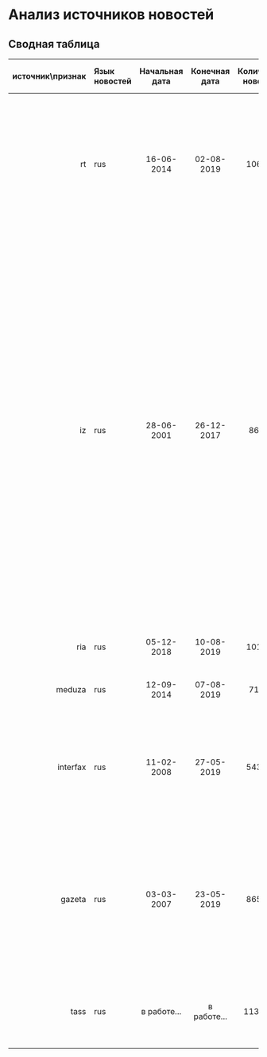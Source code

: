 # Анализ источников новостей

## Сводная таблица

источник\признак| Язык новостей | Начальная дата | Конечная дата | Количество новостей| Количество пустых новостей | Количество дублей | Количество рубрик | Рубрики в разрезе новостей
 --------:|:-------- |:--------:|:--------:|:--------:|:--------:|:--------:|:-------- |:--------
rt | rus | 16-06-2014 | 02-08-2019 | 106644 | 12 | 282 | 10 | Россия > 32864, Спорт > 26678, Мир > 26369, Бывший СССР > 10074, Без политики > 4437, Экономика > 4316, Наука > 1493, Пресс-релизы > 92, Новости партнёров > 14, Мероприятия RT > 13
iz | rus | 28-06-2001 | 26-12-2017 | 86600 | 1 | 1289 | 33 | Мир > 23482, Общество > 22868, Политика > 9217, Экономика > 7764, Страна > 7657, Спорт > 5733, Культура > 4952, Армия > 1150, Наука  > 1126, Интернет > 899, Туризм > 76, Здоровье > 47, Авто > 44, Инновации > 42, Транспорт > 38, Россия - регионы > 38, День в истории > 27, Недвижимость > 26, Образование > 26, Новости компаний > 19, Финансы > 18, Среда для жизни > 14, Китай > 12, Art Briz > 9, Вкусно! > 7, Стиль > 4, Потребительский рынок > 3, Пресс-релизы > 3, Профсоюзы > 3, Финансовая грамотность > 2, Спецпроекты > 2, День Победы > 2, Происшествия > 1
ria | rus | 05-12-2018 | 10-08-2019 | 101543 | 2 | 36 | 1120 | Очень большое количество рубрик, нужно разбираться
meduza | rus | 12-09-2014 | 07-08-2019 | 71806 | 1372 | 1382 | 1 | В данном датасете рубрики к новостям не указаны
interfax | rus | 11-02-2008 | 27-05-2019 | 543961 | 0 | 241 | 8 | В России > 285983, В мире > 102923, Интервью > 583, Культура > 12759, Москва > 18415, Пресс-центр > 29, Спорт > 42989, Экономика > 80039
gazeta | rus | 03-03-2007 | 23-05-2019 | 865847 | 0 | 135 | 12 | Авто > 46469, Армия > 25520, Бизнес > 105365, Культура > 42289, Мнения > 890, Наука > 17257, Новости > 13246, Общество > 163364, Политика > 100213, Спорт > 318845, Стиль > 12875, Технологии > 19379
tass | rus | в работе... | в работе... | 1135635 | 0 | 0 | 288 | Все рубрики написаны транслетирацией. Нужно разбираться с данными рубриками.

